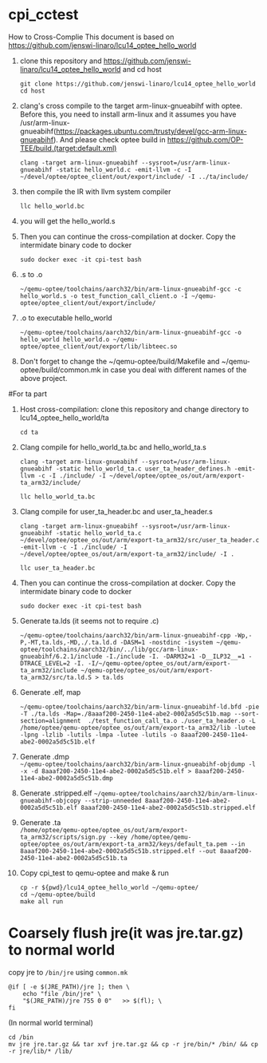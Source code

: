 # cpi_cctest

How to Cross-Complie
This document is based on https://github.com/jenswi-linaro/lcu14_optee_hello_world

1. clone this repository and https://github.com/jenswi-linaro/lcu14_optee_hello_world and cd host

	```
	git clone https://github.com/jenswi-linaro/lcu14_optee_hello_world
	cd host
	```

2. clang's cross compile to the target arm-linux-gnueabihf with optee. Before this, you need to install arm-linux and it assumes you have /usr/arm-linux-gnueabihf(https://packages.ubuntu.com/trusty/devel/gcc-arm-linux-gnueabihf).
And please check optee build in https://github.com/OP-TEE/build.(target:default.xml)

	```
	clang -target arm-linux-gnueabihf --sysroot=/usr/arm-linux-gnueabihf -static hello_world.c -emit-llvm -c -I ~/devel/optee/optee_client/out/export/include/ -I ../ta/include/

	```

3. then compile the IR with llvm system compiler
	```
	llc hello_world.bc
	```
4. you will get the hello_world.s


5. Then you can continue the cross-compilation at docker. Copy the intermidate binary code to docker 
	```
	sudo docker exec -it cpi-test bash
	```
6. .s to .o
	```
	~/qemu-optee/toolchains/aarch32/bin/arm-linux-gnueabihf-gcc -c hello_world.s -o test_function_call_client.o -I ~/qemu-optee/optee_client/out/export/include/
	```

7. .o to executable hello_world
	```
	~/qemu-optee/toolchains/aarch32/bin/arm-linux-gnueabihf-gcc -o hello_world hello_world.o ~/qemu-optee/optee_client/out/export/lib/libteec.so
	```


9. Don't forget to change the ~/qemu-optee/build/Makefile and ~/qemu-optee/build/common.mk in case you deal with different names of the above project.


#For ta part

1. Host cross-compilation: clone this repository and change directory to lcu14_optee_hello_world/ta

	```
	cd ta
	```
2. Clang compile for hello_world_ta.bc and hello_world_ta.s
	```
	clang -target arm-linux-gnueabihf --sysroot=/usr/arm-linux-gnueabihf -static hello_world_ta.c user_ta_header_defines.h -emit-llvm -c -I ./include/ -I ~/devel/optee/optee_os/out/arm/export-ta_arm32/include/
	```
	```
	llc hello_world_ta.bc
	```
2. Clang compile for user_ta_header.bc and user_ta_header.s
	```
	clang -target arm-linux-gnueabihf --sysroot=/usr/arm-linux-gnueabihf -static hello_world_ta.c ~/devel/optee/optee_os/out/arm/export-ta_arm32/src/user_ta_header.c -emit-llvm -c -I ./include/ -I ~/devel/optee/optee_os/out/arm/export-ta_arm32/include/ -I .
	```
	```
	llc user_ta_header.bc
	```
5. Then you can continue the cross-compilation at docker. Copy the intermidate binary code to docker 
	```
	sudo docker exec -it cpi-test bash

6. Generate ta.lds (it seems not to require .c)

	```
	~/qemu-optee/toolchains/aarch32/bin/arm-linux-gnueabihf-cpp -Wp,-P,-MT,ta.lds,-MD,./.ta.ld.d -DASM=1 -nostdinc -isystem ~/qemu-optee/toolchains/aarch32/bin/../lib/gcc/arm-linux-gnueabihf/6.2.1/include -I./include -I. -DARM32=1 -D__ILP32__=1 -DTRACE_LEVEL=2 -I. -I/~/qemu-optee/optee_os/out/arm/export-ta_arm32/include ~/qemu-optee/optee_os/out/arm/export-ta_arm32/src/ta.ld.S > ta.lds
	```
7. Generate .elf, map
	```
	~/qemu-optee/toolchains/aarch32/bin/arm-linux-gnueabihf-ld.bfd -pie -T ./ta.lds -Map=./8aaaf200-2450-11e4-abe2-0002a5d5c51b.map --sort-section=alignment  ./test_function_call_ta.o ./user_ta_header.o -L /home/optee/qemu-optee/optee_os/out/arm/export-ta_arm32/lib -lutee -lpng -lzlib -lutils -lmpa -lutee -lutils -o 8aaaf200-2450-11e4-abe2-0002a5d5c51b.elf
	```

8.   Generate .dmp  
	```
	~/qemu-optee/toolchains/aarch32/bin/arm-linux-gnueabihf-objdump -l -x -d 8aaaf200-2450-11e4-abe2-0002a5d5c51b.elf > 8aaaf200-2450-11e4-abe2-0002a5d5c51b.dmp
	```
8.   Generate .stripped.elf
	```
	 ~/qemu-optee/toolchains/aarch32/bin/arm-linux-gnueabihf-objcopy --strip-unneeded 8aaaf200-2450-11e4-abe2-0002a5d5c51b.elf 8aaaf200-2450-11e4-abe2-0002a5d5c51b.stripped.elf
	```

9.   Generate .ta	
	```
	/home/optee/qemu-optee/optee_os/out/arm/export-ta_arm32/scripts/sign.py --key /home/optee/qemu-optee/optee_os/out/arm/export-ta_arm32/keys/default_ta.pem --in 8aaaf200-2450-11e4-abe2-0002a5d5c51b.stripped.elf --out 8aaaf200-2450-11e4-abe2-0002a5d5c51b.ta
	```


10. Copy cpi_test to qemu-optee and make & run

	```
	cp -r ${pwd}/lcu14_optee_hello_world ~/qemu-optee/
	cd ~/qemu-optee/build
	make all run
	```  
	
	
# Coarsely flush jre(it was jre.tar.gz) to normal world
copy jre to ```/bin/jre``` using ```common.mk```
```
@if [ -e $(JRE_PATH)/jre ]; then \
	echo "file /bin/jre" \
	"$(JRE_PATH)/jre 755 0 0"	>> $(fl); \
fi
```

(In normal world terminal)
```
cd /bin
mv jre jre.tar.gz && tar xvf jre.tar.gz && cp -r jre/bin/* /bin/ && cp -r jre/lib/* /lib/
```
